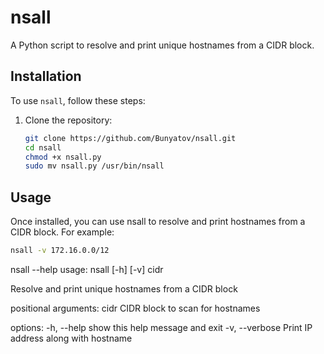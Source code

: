 # nsall

A Python script to resolve and print unique hostnames from a CIDR block.

## Installation

To use `nsall`, follow these steps:

1. Clone the repository:

   ```bash
   git clone https://github.com/Bunyatov/nsall.git
   cd nsall
   chmod +x nsall.py
   sudo mv nsall.py /usr/bin/nsall
   ```

## Usage
Once installed, you can use nsall to resolve and print hostnames from a CIDR block. For example:

```bash
nsall -v 172.16.0.0/12
```
nsall --help
usage: nsall [-h] [-v] cidr

Resolve and print unique hostnames from a CIDR block

positional arguments:
  cidr           CIDR block to scan for hostnames

options:
  -h, --help     show this help message and exit
  -v, --verbose  Print IP address along with hostname
